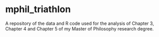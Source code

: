 # mphil_triathlon
A repository of the data and R code used for the analysis of Chapter 3, Chapter 4 and Chapter 5 of my Master of Philosophy research degree.
